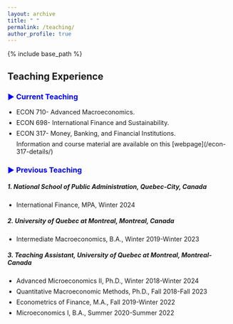 ```yaml
---
layout: archive
title: " "
permalink: /teaching/
author_profile: true
---
```


{% include base_path %}
## Teaching Experience
### <span style="color:blue;"> ▶ Current Teaching </span>
<ul style="padding-left: 20px; list-style-type: disc;">
  <li style="margin-bottom: 7px; font-size: 14px;"> 
    ECON 710- Advanced Macroeconomics.
  </li>
  <li style="margin-bottom: 7px; font-size: 14px;"> 
    ECON 698- International Finance and Sustainability.
  </li>
  <li style="margin-bottom: 7px; font-size: 14px;"> 
    ECON 317- Money, Banking, and Financial Institutions.
  </li>
  Information and course material are available on this [webpage](/econ-317-details/)
</ul>

### <span style="color:blue;"> ▶ Previous Teaching</span>

##### <i> 1. National School of Public Administration, Quebec-City, Canada </i>
<ul style="padding-left: 20px; list-style-type: disc;">
  <li style="margin-bottom: 7px; font-size: 14px;"> 
    International Finance, MPA, Winter 2024 
  </li>
</ul>

##### <i> 2. University of Quebec at Montreal, Montreal, Canada </i>
<ul style="padding-left: 20px; list-style-type: disc;">
  <li style="margin-bottom: 7px; font-size: 14px;"> 
    Intermediate Macroeconomics, B.A., Winter 2019-Winter 2023 
  </li>
</ul>

##### <i> 3. Teaching Assistant, University of Quebec at Montreal, Montreal-Canada </i>
<ul style="padding-left: 20px; list-style-type: disc;">
  <li style="margin-bottom: 7px; font-size: 14px;"> 
    Advanced Microeconomics II, Ph.D., Winter 2018-Winter 2024
  </li>
  <li style="margin-bottom: 7px; font-size: 14px;"> 
    Quantitative Macroeconomic Methods, Ph.D., Fall 2018-Fall 2023
  </li>
  <li style="margin-bottom: 7px; font-size: 14px;"> 
    Econometrics of Finance, M.A., Fall 2019-Winter 2022
  </li>
  <li style="margin-bottom: 7px; font-size: 14px;"> 
    Microeconomics I, B.A., Summer 2020-Summer 2022
  </li>
</ul>


<!-- <hr style="border-top: 2px solid #8c8b8b; width:100%;"> -->

<!-- <a href="http://avoumatsodo.github.io/files/teaching_statement.pdf" target="_blank">Teaching Statement</a> -->

<!-- <a href="http://avoumatsodo.github.io/files/teaching_evaluation.pdf" target="_blank">Teaching Evaluations</a> -->







